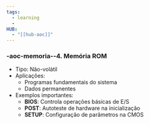 ```yaml
---
tags:
  - learning
  - 
HUB:
  - "[[hub-aoc]]"
---
```

### -aoc-memoria--4. Memória ROM
- Tipo: Não-volátil
- Aplicações:
  - Programas fundamentais do sistema
  - Dados permanentes
- Exemplos importantes:
  - **BIOS**: Controla operações básicas de E/S
  - **POST**: Autoteste de hardware na inicialização
  - **SETUP**: Configuração de parâmetros na CMOS